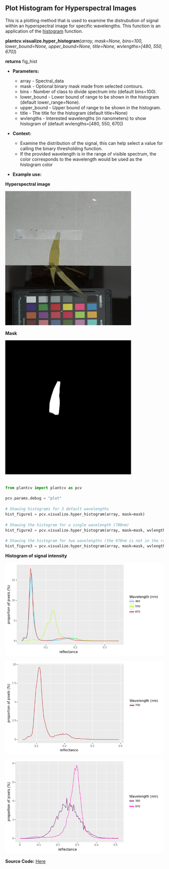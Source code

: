 ## Plot Histogram for Hyperspectral Images

This is a plotting method that is used to examine the distrubution of signal within an hyperspectral image for specific wavelengths. This function is an application of the [histogram](visualize_histogram.md) function.

**plantcv.visualize.hyper_histogram**(*array, mask=None, bins=100, lower_bound=None, upper_bound=None, title=None, wvlengths=[480, 550, 670]*)

**returns** fig_hist

- **Parameters:**
    - array - Spectral_data
    - mask - Optional binary mask made from selected contours.
    - bins - Number of class to divide spectrum into (default bins=100).
    - lower_bound - Lower bound of range to be shown in the histogram (default lower_range=None). 
    - upper_bound - Upper bound of range to be shown in the histogram. 
    - title - The title for the histogram (default title=None) 
    - wvlengths - Interested wavelengths (in nanometers) to show histogram of (default wvlengths=[480, 550, 670])
    
- **Context:**
    - Examine the distribution of the signal, this can help select a value for calling the binary thresholding function.
    - If the provided wavelength is in the range of visible spectrum, the color corresponds to the wavelength would be used as the histogram color
    
- **Example use:**
<!---
    - [Use In NIR Tutorial](nir_tutorial.md)
  --->

**Hyperspectral image**

![Screenshot](img/documentation_images/hyper_histogram/hyper.png)

**Mask**

![Screenshot](img/documentation_images/hyper_histogram/mask.png)

```python

from plantcv import plantcv as pcv

pcv.params.debug = "plot"

# Showing histograms for 3 default wavelengths
hist_figure1 = pcv.visualize.hyper_histogram(array, mask=mask)

# Showing the histogram for a single wavelength (700nm)
hist_figure2 = pcv.visualize.hyper_histogram(array, mask=mask, wvlengths=[700])

# Showing the histogram for two wavelengths (the 970nm is not in the range of visible spectrum)
hist_figure3 = pcv.visualize.hyper_histogram(array, mask=mask, wvlengths=[380, 970])

```

**Histogram of signal intensity**

![hist_default](img/documentation_images/hyper_histogram/hist_default_bands.png)

![hist_single](img/documentation_images/hyper_histogram/hist_single_band.png)

![hist_two](img/documentation_images/hyper_histogram/hist_two_bands.png)


**Source Code:** [Here](https://github.com/danforthcenter/plantcv/blob/master/plantcv/plantcv/visualize/hyper_histogram.py)
